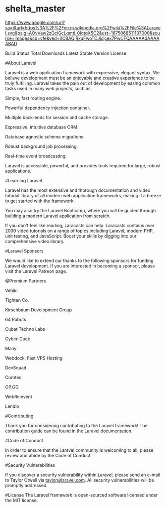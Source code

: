 # shelta_master

https://www.google.com/url?sa=i&url=https%3A%2F%2Fen.m.wikipedia.org%2Fwiki%2FFile%3ALaravel.svg&psig=AOvVaw2zQciGcLqmtI_0IqtqX5C2&ust=1675068511137000&source=images&cd=vfe&ved=0CBAQjRxqFwoTCJicjcex7PwCFQAAAAAdAAAAABAD

Build Status Total Downloads Latest Stable Version License

#About Laravel

Laravel is a web application framework with expressive, elegant syntax. We believe development must be an enjoyable and creative experience to be truly fulfilling. Laravel takes the pain out of development by easing common tasks used in many web projects, such as:

Simple, fast routing engine.

Powerful dependency injection container.

Multiple back-ends for session and cache storage.

Expressive, intuitive database ORM.

Database agnostic schema migrations.

Robust background job processing.

Real-time event broadcasting.

Laravel is accessible, powerful, and provides tools required for large, robust applications.

#Learning Laravel

Laravel has the most extensive and thorough documentation and video tutorial library of all modern web application frameworks, making it a breeze to get started with the framework.

You may also try the Laravel Bootcamp, where you will be guided through building a modern Laravel application from scratch.

If you don't feel like reading, Laracasts can help. Laracasts contains over 2000 video tutorials on a range of topics including Laravel, modern PHP, unit testing, and JavaScript. Boost your skills by digging into our comprehensive video library.

#Laravel Sponsors

We would like to extend our thanks to the following sponsors for funding Laravel development. If you are interested in becoming a sponsor, please visit the Laravel Patreon page.

@Premium Partners

Vehikl

Tighten Co.

Kirschbaum Development Group

64 Robots

Cubet Techno Labs

Cyber-Duck

Many

Webdock, Fast VPS Hosting

DevSquad

Curotec

OP.GG

WebReinvent

Lendio

#Contributing

Thank you for considering contributing to the Laravel framework! The contribution guide can be found in the Laravel documentation.

#Code of Conduct

In order to ensure that the Laravel community is welcoming to all, please review and abide by the Code of Conduct.

#Security Vulnerabilities

If you discover a security vulnerability within Laravel, please send an e-mail to Taylor Otwell via taylor@laravel.com. All security vulnerabilities will be promptly addressed.

#License
The Laravel framework is open-sourced software licensed under the MIT license.
